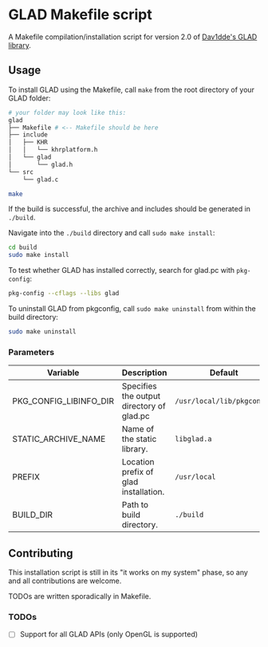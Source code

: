 # GLAD Makefile script
A Makefile compilation/installation script for version 2.0 of [Dav1dde's GLAD library](https://github.com/Dav1dde/glad).

## Usage
To install GLAD using the Makefile, call `make` from the root directory of your GLAD folder:
```sh
# your folder may look like this:
glad
├── Makefile # <-- Makefile should be here
├── include
│   ├── KHR
│   │   └── khrplatform.h
│   └── glad
│       └── glad.h
└── src
    └── glad.c
```
```sh
make
```

If the build is successful, the archive and includes should be generated in `./build`.

Navigate into the `./build` directory and call `sudo make install`:
```sh
cd build
sudo make install
```

To test whether GLAD has installed correctly, search for glad.pc with `pkg-config`:
```sh
pkg-config --cflags --libs glad
```

To uninstall GLAD from pkgconfig, call `sudo make uninstall` from within the build directory:
```sh
sudo make uninstall
```

### Parameters
| Variable                  | Description                               | Default                    |
| ------------------------- | ----------------------------------------- | -------------------------- |
| PKG\_CONFIG\_LIBINFO\_DIR | Specifies the output directory of glad.pc | `/usr/local/lib/pkgconfig` |
| STATIC\_ARCHIVE\_NAME     | Name of the static library.               | `libglad.a`                |
| PREFIX                    | Location prefix of glad installation.     | `/usr/local`               |
| BUILD\_DIR                | Path to build directory.                  | `./build`                  |

## Contributing
This installation script is still in its "it works on my system" phase, so any and all contributions are welcome.

TODOs are written sporadically in Makefile.

### TODOs

- [ ] Support for all GLAD APIs (only OpenGL is supported)

